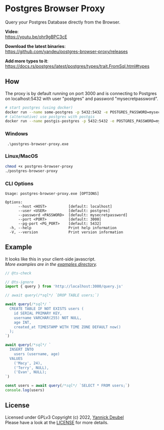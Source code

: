 # Postgres Browser Proxy

Query your Postgres Database directly from the Browser.

**Video**:  
https://youtu.be/ohr9gBPC3cE

**Download the latest binaries**:  
https://github.com/yandeu/postgres-browser-proxy/releases

**Add more types to it**:  
https://docs.rs/postgres/latest/postgres/types/trait.FromSql.html#types

## How

The proxy is by default running on port 3000 and is connecting to Postgres on localhost:5432 with user "postgres" and password "mysecretpassword".

```bash
# start postgres (using docker)
docker run --name some-postgres -p 5432:5432 -e POSTGRES_PASSWORD=mysecretpassword -d postgres:15-alpine
# (alternative) use postgres with postgis
docker run --name postgis-postgres -p 5432:5432 -e POSTGRES_PASSWORD=mysecretpassword -d postgis/postgis:15-3.3-alpine
```

### Windows

```pwsh
 .\postgres-browser-proxy.exe
```

### Linux/MacOS

```bash
chmod +x postgres-browser-proxy
./postgres-browser-proxy
```

### CLI Options

```pwsh
Usage: postgres-browser-proxy.exe [OPTIONS]

Options:
      --host <HOST>          [default: localhost]
      --user <USER>          [default: postgres]
      --password <PASSWORD>  [default: mysecretpassword]
      --port <PORT>          [default: 3000]
      --pg-port <PG_PORT>    [default: 5432]
  -h, --help                 Print help information
  -V, --version              Print version information
```

## Example

It looks like this in your client-side javascript.  
_More examples are in the [examples directory](./examples)._

```js
// @ts-check

// @ts-ignore
import { query } from 'http://localhost:3000/query.js'

// await query(/*sql*/ `DROP TABLE users;`)

await query(/*sql*/ `
  CREATE TABLE IF NOT EXISTS users (
    id SERIAL PRIMARY KEY,
    username VARCHAR(255) NOT NULL,
    age INT,
    created_at TIMESTAMP WITH TIME ZONE DEFAULT now()
  );
`)

await query(/*sql*/ `
  INSERT INTO
    users (username, age)
  VALUES
    ('Macy', 24),
    ('Terry', NULL),
    ('Evan', NULL);
`)

const users = await query(/*sql*/ `SELECT * FROM users;`)
console.log(users)
```

## License

Licensed under GPLv3
Copyright (c) 2022, [Yannick Deubel](https://github.com/yandeu)  
Please have a look at the [LICENSE](https://github.com/yandeu/postgres-browser-proxy/blob/main/LICENSE) for more details.
